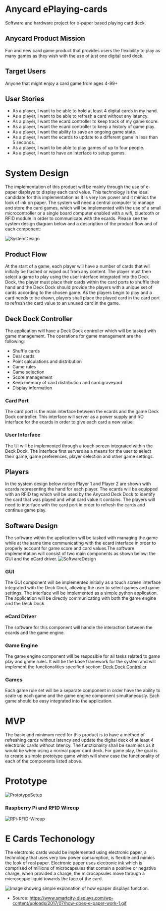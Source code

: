 # Anycard ePlaying-cards
Software and hardware project for e-paper based playing card deck.

## Anycard Product Mission
Fun and new card game product that provides users the flexibility to play as many games as they wish with the use of just one digital card deck. 

## Target Users
Anyone that might enjoy a card game from ages 4-99+

## User Stories
* As a player, I want to be able to hold at least 4 digital cards in my hand.
* As a player, I want to be able to refresh a card without any latency.
* As a player, I want the ecard controller to keep track of my game score.
* As a player, I want the ecard controller to keep a history of game play.
* As a player, I want the ability to save an ongoing game state.
* As a player, I want the ecards to update to a different game in less than 5 seconds.
* As a player, I want to be able to play games of up to four people.
* As a player, I want to have an interface to setup games.

# System Design
The implementation of this product will be mainly through the use of e-paper displays to display each card value. This technology is the ideal candidate for this implementation as it is very low power and it mimics the look of ink on paper. The system will need a central computer to manage and store the card games, which will be implemented with the use of a small microcontroller or a single board computer enabled with a wifi, bluetooth or RFID module in order to communicate with the ecards. Please see the system design diagram below and a description of the product flow and of each component:

![SystemDesign](AnycardSystemDesign.png)

## Product Flow
At the start of a game, each player will have a number of cards that will initially be flushed or wiped out from any content. The player must then select a game to play using the user interface integrated into the Deck Dock, the player must place their cards within the card ports to shuffle their hand and the Deck Dock should provide the players with a unique set of cards according to the chosen game. As the players begin to play and a card needs to be drawn, players shall place the played card in the card port to refresh the card value to an unused card in the game.

## Deck Dock Controller
The application will have a Deck Dock controller which will be tasked with game management. The operations for game management are the following:
* Shuffle cards
* Deal cards
* Point calculations and distribution
* Game rules
* Game selection
* Score management
* Keep memory of card distribution and card graveyard
* Display information

### Card Port
The card port is the main interface between the ecards and the game Deck Dock controller. This interface will server as a power supply and I/O interface for the ecards in order to give each card a new value.

### User Interface
The UI will be implemented through a touch screen integrated within the Deck Dock. The interface first servers as a means for the user to select their game, game preferences, player selection and other game settings.

## Players
In the system design below notice Player 1 and Player 2 are shown with ecards representing the hand for each player. The ecards will be equipped with an RFID tag which will be used by the Anycard Deck Dock to identify the card that was played and what card value it contains. The players will need to interface with the card port in order to refresh the cards and continue game play.

## Software Design
The software within the application will be tasked with managing the game while at the same time communicating with the ecard interface in order to properly account for game score and card values.The software implementation will consist of two main components as shown below: the GUI and the eCard driver.
![SoftwareDesign](SoftwareDesign.png)

### GUI
The GUI component will be implemented initially as a touch screen interface integrated with the Deck Dock, allowing the user to select games and game settings. The interface will be implemented as a simple python application. The application will be directly communicating with both the game engine and the Deck Dock.

### eCard Driver
The software for this component will handle the interaction between the ecards and the game engine.

### Game Engine
The game engine component will be resposible for all tasks related to game play and game rules. It will be the base framework for the system and will implement the functionalities specified section: 
[Deck Dock Controller](#Deck-Dock-Controller)

### Games
Each game rule set will be a separate component in order have the ability to scale up each game and the game engine component simultaneously. Each game should be easy integrated into the application.

# MVP
The basic and minimum need for this product is to have a method of refreshing cards without latency and update the digital deck of at least 4 electronic cards without latency. The functionality shall be seamless as it would be when using a normal paper card deck. For game play, the goal is to create a simple prototype game which will show case the functionality of each of the components listed above. 

# Prototype
![PrototypeSetup](proto_setup.jpg)

### Raspberry Pi and RFID Wireup
![RPi-RFID-Wireup](rasppi_rfid.png)

# E Cards Techonology
The electronic cards would be implemented using electronic paper, a technology that uses very low power consumption, is flexible and mimics the look of real paper. Electronic paper uses electronic ink which is comprised of millions of microcapsules that contain a positive or negative charge, when provided a charge, the microcapsules move through a microscopic liquid towards the face of the card.

![Image showing simple explanation of how epaper displays function.](https://www.smartcity-displays.com/wp-content/uploads/2017/07/how-does-e-paper-work-1.gif)
* Source: https://www.smartcity-displays.com/wp-content/uploads/2017/07/how-does-e-paper-work-1.gif
